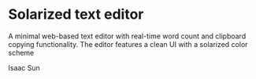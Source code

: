 # Solarized text editor
A minimal web-based text editor with real-time word count and clipboard copying functionality. The editor features a clean UI with a solarized color scheme

Isaac Sun
